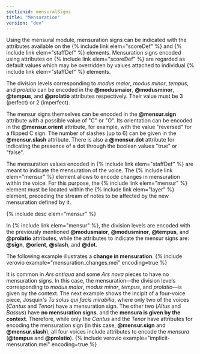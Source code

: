 ```yaml
---
sectionid: mensuralSigns
title: "Mensuration"
version: "dev"
---
```


Using the mensural module, mensuration signs can be indicated with the attributes available on the {% include link elem="scoreDef" %} and {% include link elem="staffDef" %} elements. Mensuration signs encoded using attributes on {% include link elem="scoreDef" %} are regarded as default values which may be overridden by values attached to individual {% include link elem="staffDef" %} elements.

The division levels corresponding to *modus maior*, *modus minor*, *tempus*, and *prolatio* can be encoded in the **@modusmaior**, **@modusminor**, **@tempus**, and **@prolatio** attributes respectively. Their value must be 3 (perfect) or 2 (imperfect).

The mensur signs themselves can be encoded in the **@mensur.sign** attribute with a possible value of "C" or "O". Its orientation can be encoded in the **@mensur.orient** attribute, for example, with the value "reversed" for a flipped C sign. The number of slashes (up to 6) can be given in the **@mensur.slash** attribute. There is also a **@mensur.dot** attribute for indicating the presence of a dot through the boolean values "true" or "false".

The mensuration values encoded in {% include link elem="staffDef" %} are meant to indicate the mensuration of the voice. The {% include link elem="mensur" %} element allows to encode changes in mensuration within the voice. For this purpose, the {% include link elem="mensur" %} element must be located within the {% include link elem="layer" %} element, preceding the stream of notes to be affected by the new mensuration defined by it.

{% include desc elem="mensur" %}

In {% include link elem="mensur" %}, the division levels are encoded with the previously mentioned **@modusmaior**, **@modusminor**, **@tempus**, and **@prolatio** attributes, while the attributes to indicate the mensur signs are: **@sign**, **@orient**, **@slash**, and **@dot**.

The following example illustrates a **change in mensuration**.
{% include verovio example="mensuration_changes.mei" encoding=true %}

It is common in *Ars antiqua* and some *Ars nova* pieces to have no mensuration signs. In this case, the mensuration—the division levels corresponding to *modus maior*, *modus minor*, *tempus*, and *prolatio*—is given by the context. The next example shows the incipit of a four-voice piece, Josquin's *Tu solus qui facis mirabilia*, where only two of the voices (*Cantus* and *Tenor*) have a mensuration sign. The other two (*Altus* and *Bassus*) have **no mensuration signs**, and the **mensura is given by the context**. Therefore, while only the *Cantus* and the *Tenor* have attributes for encoding the mensuration sign (in this case, **@mensur.sign** and **@mensur.slash**), all four voices include attributes to encode the *mensura* (**@tempus** and **@prolatio**).
{% include verovio example="implicit-mensuration.mei" encoding=true %}
